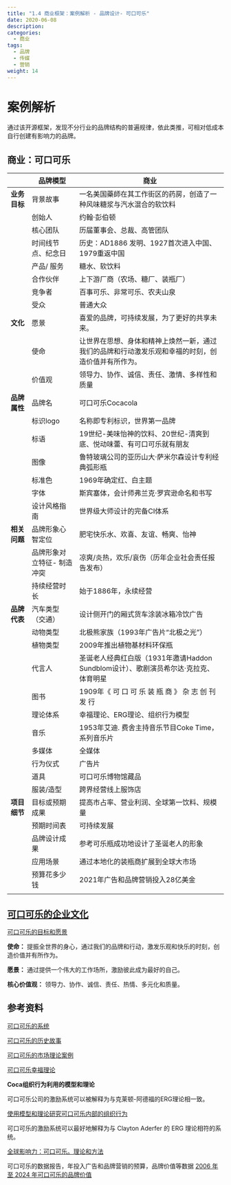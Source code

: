 ```yaml
---
title: "1.4 商业框架：案例解析 - 品牌设计- 可口可乐"
date: 2020-06-08
description:
categories:
  - 商业
tags:
  - 品牌
  - 传媒
  - 营销
weight: 14
---
```


# 案例解析

通过该开源框架，发现不分行业的品牌结构的普遍规律，依此类推，可相对低成本自行创建有影响力的品牌。

## 商业：可口可乐

|  | **品牌模型** | **商业** |
| --- | --- | --- |
| **业务目标** | 背景故事 | 一名美国藥師在其工作街区的药房，创造了一种风味糖浆与汽水混合的软饮料 |
|  | 创始人 | 约翰·彭伯顿 |
|  | 核心团队 | 历届董事会、总裁、高管团队 |
|  | 时间线节点、纪念日 | 历史：AD1886 发明、1927首次进入中国、1979重返中国 |
|  | 产品/ 服务 | 糖水、软饮料 |
|  | 合作伙伴 | 上下游厂商（农场、糖厂、装瓶厂） |
|  | 竞争者 | 百事可乐、非常可乐、农夫山泉 |
|  | 受众 | 普通大众 |
| **文化** | 愿景 | 喜爱的品牌，可持续发展，为了更好的共享未来。 |
|  | 使命 | 让世界在思想、身体和精神上焕然一新，通过我们的品牌和行动激发乐观和幸福的时刻，创造价值并有所作为。 |
|  | 价值观 | 领导力、协作、诚信、责任、激情、多样性和质量 |
| **品牌属性** | 品牌名 | 可口可乐Cocacola |
|  | 标识logo | 名称即专利标识，世界第一品牌 |
|  | 标语 | 19世纪-美味怡神的饮料、20世纪-清爽到底、悦动味蕾、有可口可乐就有朋友 |
|  | 图像 | 鲁特玻璃公司的亚历山大·萨米尔森设计专利经典弧形瓶 |
|  | 标准色 | 1969年确定红、白主题 |
|  | 字体 | 斯宾塞体，会计师弗兰克·罗宾逊命名和书写 |
|  | 设计风格指南 | 世界级大师设计的完备CI体系 |
| **相关问题** | 品牌形象心智定位 | 肥宅快乐水、欢喜、友谊、畅爽、怡神 |
|  | 品牌形象对立特征- 制造冲突 | 凉爽/炎热，欢乐/哀伤（历年企业社会责任报告发布） |
|  | 持续经营时长 | 始于1886年，永续经营 |
| **品牌代表** | 汽车类型（交通） | 设计侧开门的厢式货车涂装冰箱冷饮广告 |
|  | 动物类型 | 北极熊家族（1993年广告片“北极之光”） |
|  | 植物类型 | 2009年推出植物基材料环保瓶 |
|  | 代言人 | 圣诞老人经典红白版（1931年邀请Haddon Sundblom设计）、歌剧演员希尔达·克拉克、体育明星 |
|  | 图书 | 1909年《 可 口 可 乐 装 瓶 商 》 杂 志 创 刊 发 行 |
|  | 理论体系 | 幸福理论、ERG理论、组织行为模型 |
|  | 音乐 | 1953年艾迪. 费舍主持音乐节目Coke Time，系列音乐片 |
|  | 多媒体 | 全媒体 |
|  | 行为仪式 | 广告片 |
|  | 道具 | 可口可乐博物馆藏品 |
|  | 服装/造型 | 跨界经营线上服饰店 |
| **项目细节** | 目标或预期成果 | 提高市占率、营业利润、全球第一饮料、规模量 |
|  | 预期时间表 | 可持续发展 |
|  | 品牌设计成果 | 参考可乐瓶成功地设计了圣诞老人的形象 |
|  | 应用场景 | 通过本地化的装瓶商扩展到全球大市场 |
|  | 预算花多少钱 | 2021年广告和品牌营销投入28亿美金 |
|  |  |  |

## [可口可乐的企业文化](https://mission-statement.com/coca-cola/)

[可口可乐的目标和愿景](https://www.coca-colacompany.com/company/purpose-and-vision)

**使命：** 提振全世界的身心，通过我们的品牌和行动，激发乐观和快乐的时刻，创造价值并有所作为。

**愿景：** 通过提供一个伟大的工作场所，激励彼此成为最好的自己。

**核心价值观：** 领导力、协作、诚信、责任、热情、多元化和质量。

## 参考资料

[可口可乐的系统](https://www.coca-colacompany.com/company/coca-cola-system)

[可口可乐的历史故事](https://www.coca-cola.com.cn/content/dam/journey/cn/zh/private/reports/COCA-COLA%20125.pdf)

[可口可乐的市场理论案例](https://writepass.com/journal/2012/11/marketing-theory-case-of-the-coca-cola-company/#Conclusion)

[可口可乐幸福理论](https://weapedagogy.wordpress.com/2018/03/27/the-coca-cola-theory-of-happiness/)

**Coca组织行为利用的模型和理论**

可口可乐公司的激励系统可以被解释为与克莱顿-阿德福的ERG理论相一致。

[使用模型和理论研究可口可乐内部的组织行为](https://graduateway.com/organizational-behavior-within-coca-cola-using-models-and-theories-essay/)

可口可乐的激励系统可以最好地解释为与 Clayton Aderfer 的 ERG 理论相符的系统。

[全球影响力：可口可乐。理论和方法](https://www.slideshare.net/AndreaAndiloro/global-presence-cocacola)

可口可乐的数据报告，年投入广告和品牌营销的预算，品牌价值等数据
[2006 年至 2024 年可口可乐的品牌价值](https://www.statista.com/statistics/326065/coca-cola-brand-value/)
